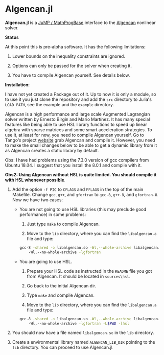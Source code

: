 Algencan.jl
===========

**Algencan.jl** is a [JuMP / MathProgBase](https://www.juliaopt.org/) interface
to the [Algencan](https://www.ime.usp.br/~egbirgin/tango/codes.php)
nonlinear solver.

**Status**

At this point this is pre-alpha software. It has the following limitations:

1. Lower bounds on the inequality constraints are ignored.

1. Options can only be passed for the solver when creating it.

1. You have to compile Algencan yourself. See details below.

**Installation**:

I have not yet created a Package out of it. Up to now it is only a module,  so
to use it you just clone the repository and add the `src` directory to Julia's
`LOAD_PATH`, see the example and the `example` directory.

Algencan is a high performance and large scale Augmented Lagrangian solver
written by Ernesto Birgin and Mario Martínez. It has many special features like
being able to use HSL library functions to speed up linear algebra with sparse
matrices and some smart acceleration strategies. To use it, at least for now,
you need to compile Algencan yourself. Go to Tango's project
[website](https://www.ime.usp.br/~egbirgin/tango/codes.php) grab Algencan and
compile it. However, you need to make the small changes below to be able to get
a dynamic library from it as Algencan creates a static library by default.

Obs: I have had problems using the 7.3.0 version of gcc compilers from Ubuntu
18.04. I suggest that you install the 8.0.1 and compile with it.

**Obs2: Using Algencan without HSL is quite limited. You should compile it with
HSL whenever possible.**

1. Add the option `-f PIC` to  `CFLAGS` and `FFLAGS` in the top of the main
Makefile. Change `gcc`, `g++`, and `gfortran` to `gcc-8`, `g++-8`, and
`gfortran-8`. Now we have two cases:

    * You are not going to use HSL libraries (this may preclude good performance)
    in some problems:

      1. Just type `make` to compile Algencan.

      1. Move to the `lib` directory, where you can find the `libalgencan.a` file
      and type:
      ```bash
      gcc-8 -shared -o libalgencan.so -Wl,--whole-archive libalgencan.a \\
          -Wl,--no-whole-archive -lgfortran
      ```
    * You are going to use HSL.

      1. Prepare your HSL code as instructed in the `README` file you got from
      Algencan. It should be located in `sources\hsl`.

      1. Go back to the initial Algencan dir.

      1. Type `make` and compile Algencan.

      1.  Move to the `lib` directory, where you can find the `libalgencan.a` file
      and type:
      ```bash
      gcc-8 -shared -o libalgencan.so -Wl,--whole-archive libalgencan.a \\
          -Wl,--no-whole-archive -lgfortran -L$PWD -lhsl
      ```

1. You should now have a file named `libalgencan.so` in the `lib` directory.

3. Create a environmental library named `ALGENCAN_LIB_DIR` pointing to the
`lib` directory. You can proceed to use Algencan.jl.
